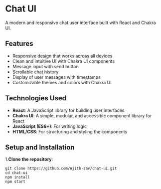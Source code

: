 # Chat UI

A modern and responsive chat user interface built with React and Chakra UI.

## Features

- Responsive design that works across all devices
- Clean and intuitive UI with Chakra UI components
- Message input with send button
- Scrollable chat history
- Display of user messages with timestamps
- Customizable themes and colors with Chakra UI

## Technologies Used

- **React**: A JavaScript library for building user interfaces
- **Chakra UI**: A simple, modular, and accessible component library for React
- **JavaScript (ES6+)**: For writing logic
- **HTML/CSS**: For structuring and styling the components

## Setup and Installation

1.**Clone the repository**:

`git clone https://github.com/Ajith-sav/chat-ui.git`<br>
`cd chat-ui`<br>
`npm install`<br>
`npm start`<br>
